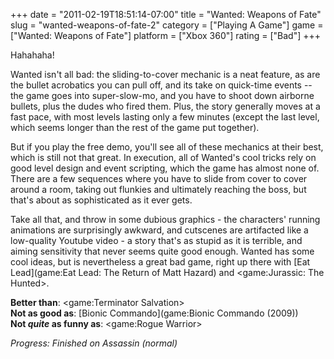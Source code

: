 +++
date = "2011-02-19T18:51:14-07:00"
title = "Wanted: Weapons of Fate"
slug = "wanted-weapons-of-fate-2"
category = ["Playing A Game"]
game = ["Wanted: Weapons of Fate"]
platform = ["Xbox 360"]
rating = ["Bad"]
+++

Hahahaha!

Wanted isn't all bad: the sliding-to-cover mechanic is a neat feature, as are the bullet acrobatics you can pull off, and its take on quick-time events -- the game goes into super-slow-mo, and you have to shoot down airborne bullets, plus the dudes who fired them.  Plus, the story generally moves at a fast pace, with most levels lasting only a few minutes (except the last level, which seems longer than the rest of the game put together).

But if you play the free demo, you'll see all of these mechanics at their best, which is still not that great.  In execution, all of Wanted's cool tricks rely on good level design and event scripting, which the game has almost none of.  There are a few sequences where you have to slide from cover to cover around a room, taking out flunkies and ultimately reaching the boss, but that's about as sophisticated as it ever gets.

Take all that, and throw in some dubious graphics - the characters' running animations are surprisingly awkward, and cutscenes are artifacted like a low-quality Youtube video - a story that's as stupid as it is terrible, and aiming sensitivity that never seems quite good enough.  Wanted has some cool ideas, but is nevertheless a great bad game, right up there with [Eat Lead](game:Eat Lead: The Return of Matt Hazard) and <game:Jurassic: The Hunted>.

<b>Better than</b>: <game:Terminator Salvation>  
<b>Not as good as</b>: [Bionic Commando](game:Bionic Commando (2009))  
<b>Not <i>quite</i> as funny as</b>: <game:Rogue Warrior>

<i>Progress: Finished on Assassin (normal)</i>